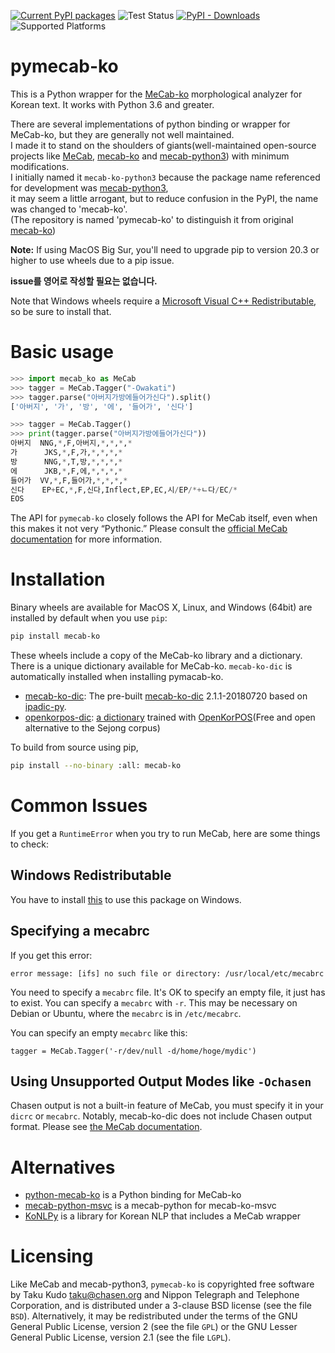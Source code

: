 [![Current PyPI packages](https://badge.fury.io/py/mecab-ko.svg)](https://pypi.org/project/mecab-ko/)
![Test Status](https://github.com/NoUnique/pymecab-ko/workflows/test-manylinux/badge.svg)
[![PyPI - Downloads](https://img.shields.io/pypi/dm/mecab-ko)](https://pypi.org/project/mecab-ko/)
![Supported Platforms](https://img.shields.io/badge/platforms-linux%20macosx%20windows-blue)

# pymecab-ko

This is a Python wrapper for the [MeCab-ko] morphological analyzer for Korean text.
It works with Python 3.6 and greater. 

There are several implementations of python binding or wrapper for MeCab-ko, but they are generally not well maintained.  
I made it to stand on the shoulders of giants(well-maintained open-source projects like [MeCab], [mecab-ko] and [mecab-python3]) with minimum modifications.  
I initially named it `mecab-ko-python3` because the package name referenced for development was [mecab-python3],  
it may seem a little arrogant, but to reduce confusion in the PyPI, the name was changed to 'mecab-ko'.  
(The repository is named 'pymecab-ko' to distinguish it from original [mecab-ko])  

**Note:** If using MacOS Big Sur, you'll need to upgrade pip to version 20.3 or
higher to use wheels due to a pip issue.

**issue를 영어로 작성할 필요는 없습니다.**

[MeCab]: https://taku910.github.io/mecab
[mecab-ko]: https://bitbucket.org/eunjeon/mecab-ko
[mecab-python3]: https://github.com/SamuraiT/mecab-python3

Note that Windows wheels require a [Microsoft Visual C++
Redistributable][msvc], so be sure to install that.

[msvc]: https://support.microsoft.com/en-us/help/2977003/the-latest-supported-visual-c-downloads

# Basic usage

```py
>>> import mecab_ko as MeCab
>>> tagger = MeCab.Tagger("-Owakati")
>>> tagger.parse("아버지가방에들어가신다").split()
['아버지', '가', '방', '에', '들어가', '신다']

>>> tagger = MeCab.Tagger()
>>> print(tagger.parse("아버지가방에들어가신다"))
아버지  NNG,*,F,아버지,*,*,*,*
가      JKS,*,F,가,*,*,*,*
방      NNG,*,T,방,*,*,*,*
에      JKB,*,F,에,*,*,*,*
들어가  VV,*,F,들어가,*,*,*,*
신다    EP+EC,*,F,신다,Inflect,EP,EC,시/EP/*+ㄴ다/EC/*
EOS
```

The API for `pymecab-ko` closely follows the API for MeCab itself,
even when this makes it not very “Pythonic.”  Please consult the [official MeCab
documentation][mecab-docs] for more information.

[mecab-docs]: https://taku910.github.io/mecab/

# Installation

Binary wheels are available for MacOS X, Linux, and Windows (64bit) are
installed by default when you use `pip`:

```sh
pip install mecab-ko
```

These wheels include a copy of the MeCab-ko library and a dictionary.
There is a unique dictionary available for MeCab-ko. `mecab-ko-dic` is automatically installed when installing pymacab-ko.

- [mecab-ko-dic](https://github.com/LuminosoInsight/mecab-ko-dic): The pre-built [mecab-ko-dic](https://bitbucket.org/eunjeon/mecab-ko-dic) 2.1.1-20180720 based on [ipadic-py](https://github.com/polm/ipadic-py).
- [openkorpos-dic](https://github.com/NoUnique/openkorpos-dic-py): [a dictionary](https://github.com/openkorpos/model-mecab) trained with [OpenKorPOS](https://github.com/openkorpos/openkorpos)(Free and open alternative to the Sejong corpus)

To build from source using pip,

```sh
pip install --no-binary :all: mecab-ko
```

# Common Issues

If you get a `RuntimeError` when you try to run MeCab, here are some things to check:

## Windows Redistributable

You have to install [this][msvc] to use this package on Windows.

## Specifying a mecabrc

If you get this error:

    error message: [ifs] no such file or directory: /usr/local/etc/mecabrc

You need to specify a `mecabrc` file. It's OK to specify an empty file, it just
has to exist. You can specify a `mecabrc` with `-r`. This may be necessary on
Debian or Ubuntu, where the `mecabrc` is in `/etc/mecabrc`.

You can specify an empty `mecabrc` like this:

    tagger = MeCab.Tagger('-r/dev/null -d/home/hoge/mydic')

## Using Unsupported Output Modes like `-Ochasen`

Chasen output is not a built-in feature of MeCab, you must specify it in your
`dicrc` or `mecabrc`. Notably, mecab-ko-dic does not include Chasen output format.
Please see [the MeCab documentation](https://taku910.github.io/mecab/#format).

# Alternatives

- [python-mecab-ko](https://github.com/jonghwanhyeon/python-mecab-ko) is a Python binding for MeCab-ko
- [mecab-python-msvc](https://github.com/Pusnow/mecab-python-msvc) is a mecab-python for mecab-ko-msvc 
- [KoNLPy](https://konlpy.org/en/latest/) is a library for Korean NLP that includes a MeCab wrapper

# Licensing

Like MeCab and mecab-python3, `pymecab-ko` is copyrighted free software by
Taku Kudo <taku@chasen.org> and Nippon Telegraph and Telephone Corporation,
and is distributed under a 3-clause BSD license (see the file `BSD`).
Alternatively, it may be redistributed under the terms of the
GNU General Public License, version 2 (see the file `GPL`) or the
GNU Lesser General Public License, version 2.1 (see the file `LGPL`).
